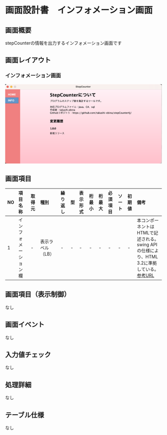 # 画面設計書　インフォメーション画面
## 画面概要
stepCounterの情報を出力するインフォメーション画面です

## 画面レイアウト
### インフォメーション画面
![インフォメーション画面](img/インフォメーション画面/インフォメーション画面レイアウト.png)

## 画面項目
|NO|項目名称|取得元|種別|繰り返し|型|表示形式|桁最小|桁最大|必須項目|ソート|初期値|備考|
|:----|:----|:----|:----|:----|:----|:----|:----|:----|:----|:----|:----|:----|
|1|インフォメーション欄|-|表示ラベル（LB）|-|-|-|-|-|-|-|-|本コンポーネントはHTMLで記述される。<br>swing APIの仕様により、HTML 3.2に準拠している。[参考URL](https://www.w3.org/TR/2018/SPSD-html32-20180315/)|

## 画面項目（表示制御）
なし

## 画面イベント
なし

## 入力値チェック
なし

## 処理詳細
なし

## テーブル仕様
なし